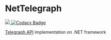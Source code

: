 # NetTelegraph

<a href="https://teamcity.nesterov.tk/viewType.html?buildTypeId=NetTelegraph_Build&guest=1"><img src="https://teamcity.nesterov.tk/app/rest/builds/buildType:(id:NetTelegraph_Build)/statusIcon">
[![Codacy Badge](https://api.codacy.com/project/badge/Grade/bcb5bc89d6a34e15aaad0fa4e1be5015)](https://www.codacy.com/app/vertigra/NetTelegraph?utm_source=github.com&utm_medium=referral&utm_content=vertigra/NetTelegraph&utm_campaign=badger)
  
<a href="http://telegra.ph/api">Telegraph API</a> implementation on .NET framework


